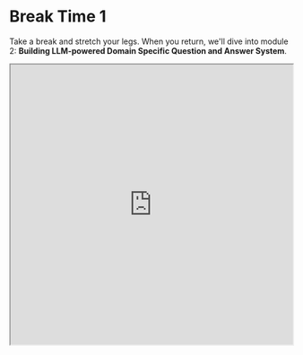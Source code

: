 # Break Time 1

Take a break and stretch your legs. When you return, we'll dive into module 2: **Building LLM-powered Domain Specific Question and Answer System**.

<iframe
src="https://vclock.com/set-timer-for-15-minutes/"
width="100%"
height="500"
></iframe>
